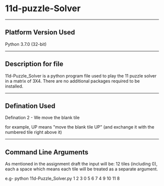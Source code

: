 # 11d-puzzle-Solver

----------------------
Platform Version Used
----------------------
Python 3.7.0 (32-bit)

----------------------
Description for file
----------------------
11d-Puzzle_Solver is a python program file used to play the 11 puzzle solver in a matrix of 3X4. There are no additional packages required to be installed.

----------------------
Defination Used
----------------------
Defination 2 - We move the blank tile

for example, UP means "move the blank tile UP" (and exchange it with the numbered tile right above it)

----------------------
Command Line Arguments
----------------------
As mentioned in the assignment draft the input will be:
12 tiles (including 0), each a space which means each tile will be treated as a separate argument.

e.g- python 11d-Puzzle_Solver.py 1 2 3 0 5 6 7 4 9 10 11 8




